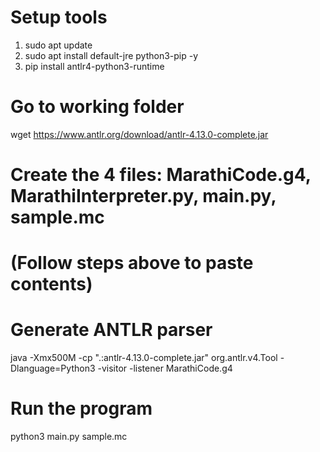 # Setup tools
1. sudo apt update
2. sudo apt install default-jre python3-pip -y
3. pip install antlr4-python3-runtime

# Go to working folder
wget https://www.antlr.org/download/antlr-4.13.0-complete.jar

# Create the 4 files: MarathiCode.g4, MarathiInterpreter.py, main.py, sample.mc
# (Follow steps above to paste contents)

# Generate ANTLR parser
java -Xmx500M -cp ".:antlr-4.13.0-complete.jar" org.antlr.v4.Tool -Dlanguage=Python3 -visitor -listener MarathiCode.g4

# Run the program
python3 main.py sample.mc

